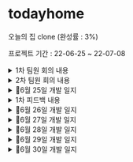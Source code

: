 # todayhome
오늘의 집 clone (완성률 : 3%)

프로젝트 기간 : 22-06-25 ~ 22-07-08 

<details>
<summary>1차 팀원 회의 내용 </summary>
팀원 : 데이지(서버), 마누(android), 에그(android), 루시(android)<br>
다음회의 : 6월 28일 예정

구현한 것은 ★ 표시

📌구현할 내용
<li>★스플래시 화면 구현</li> 
<li>★로그인[소셜, 이메일]</li> 
<li>회원가입[카카오, 이메일] </li> 
<li>홈화면 구현10% </li> 
<li>네비게이션 바 구현 80% </li> 
<li>상품 상세 페이지 </li> 
<li>카테고리 </li> 
<li>스토어 상세 </li> 
<li>리뷰 내역,상세 </li> 
<li>배너 리스트</li> 
<li>아이디비번 찾기</li>
<li>스크랩</li> 
<li>리뷰 작성</li> 
<li>비회원 주문 조회 [이메일, 주문번호] -> 우선 순위 아래로</li> 
<li>장바구니 -> 클라이언트 [휴대전화 인증 번호 발송(지정된 숫자만큼) / 주소]</li>
<li>쿠폰</li>

1주차는 1주차 계획 (27일 까지)
- Splash 로그인 화면 구현<br> ★
- 오늘의집 레이아웃 구성<br>
- 로그인api (카카오, 이메일 로그인) ☆ 이메일은 x 



</details>
<details>
<summary>2차 팀원 회의 내용 </summary>
팀원 : 데이지(서버), 마누(android), 에그(android), 루시(android)<br>
2022-06-29

- 비회원 주문 조회하기 뷰 만 그리기로 결정
- 회원가입 부분 맞춤설정 안 하기로 결정
- 로그아웃 기능 요청


</details>
<details>
<summary>📌6월 25일 개발 일지</summary>
📌6월 25일 개발 일지

1. 앱 아이콘 모두의 집으로 변경


   <img src = "https://user-images.githubusercontent.com/76811495/175778576-11935c77-d80c-4b09-b709-11fdbbe40e68.png" width="width 30px" height="height 30%">






2. 소셜 로그인 완료(카카오 API)


   <img src = "https://user-images.githubusercontent.com/76811495/175778773-b9cae0cf-a14b-4e80-8e31-1d5f88d4b812.png" width="width 30%" height="height 30%">


3. 로그인 페이지 UI 99% (약간 다듬어야 합니다.)


   <img src = "https://user-images.githubusercontent.com/76811495/175778842-6182194b-2c07-4b5a-a71e-b7ad9ee3c79d.png" width="width 30%" height="height 30%">

4. 이메일 로그인 + 이메일로 가입 80% (이메일 + 비밀번호 다 입력했을 때 로그인하기 버튼 이벤트 구현해야 합니다. )

   <img src = "https://user-images.githubusercontent.com/76811495/175778889-31c4b2e9-6553-4ee3-afd2-b9b5b4c8aaae.png" width="width 30%" height="height 30%">

   <img src = "https://user-images.githubusercontent.com/76811495/175779085-0bc8e6a7-6448-430f-ab84-a6f912a93bdb.png" width="width 30%" height="height 30%">


5. 비회원 주문조회하기 레이아웃 구현 90% (버튼만 넣으면 됩니다.)
   <img src = "https://user-images.githubusercontent.com/76811495/175778978-a6498731-e83d-434b-95a8-45f6b5ba9d98.png" width="width 30%" height="height 30%">

6. 바텀네비게이션 20% ( Fragment 5개 추가를 하였고 4개는 (홈, 스토어, 홈서비스,마이페이지), 1개는 + 버튼인데 클릭하면 아래에서 위로 올라오는 데 구현해보지 않아서 내일 구현해야 할 거 같습니다. )


   <img src = "https://user-images.githubusercontent.com/76811495/175778954-81ae4344-5464-4e6f-8841-f540bd8260e0.png" width="width 30%" height="height 30%">
7. splash 화면 구현(크기 조절 필요)


   <img src = "https://user-images.githubusercontent.com/76811495/175778935-ad2ee378-9bf0-4858-b68a-70f902af2a3d.png" width="width 30%" height="height 30%">

</details>
<details>
<summary>1차 피드백 내용 </summary>

- 아이콘 누끼따서 오늘의 집과 똑같이 만들기 
- 마진, 패딩 미흡
- 서버 파트분이랑 커뮤니케이션 미흡 -> 소설 로그인 논의 필요
- 삽질x -> 모르는 거 있으면 바로 질문하고 다른 일 처리하기
- 다음주 월요일까지 api 주요 기능 15개 추가해보기


</details>
<details>
<summary>📌6월 26일 개발 일지</summary>

### 1. 파이어베이스 Authentication 이용해 페이스북 로그인 구현<br>
구현하는 데 시간이 조금 걸렸지만 무사히 구현을 하였습니다. <br>
하지만 로그인 버튼이 com.facebook.login.widget.LoginButton 요렇게 쓰면 사진이 안 넣어져서 이 부분에서 시간이 많이 소요하였습니다.<br>
<br>
구글링 + Stack Overflow 검색 후 한 블로그에서 `FrameLayout` 으로 묶고 그 안에서 `com.facebook.login.widget.LoginButton` 는 `visibility="gone"` 으로 보이지 않게 해준 후 `ImageButton` 에 `onClick`  속성을 달아서 `com.facebook.login.widget.LoginButton`
가 수행하도록 한 결과 무사히 성공하였습니다.<br>
<br>
<br>



<img src = "https://user-images.githubusercontent.com/76811495/175814847-0765c879-1c74-4c88-aca7-b56809d1ccd2.png" width="width 30px" height="height 30%">
<br>
<br>


### 2. HomeFragment + StoreFragment 에 TabLayout 를 넣어줬습니다.<br>
이 부분에서는 큰 issue 가 없었습니다.<br>

<img src = "https://user-images.githubusercontent.com/76811495/175815566-5b50d47e-4ad8-40cf-8273-8e20aad3d4ae.png" width="width 30px" height="height 30%">
<br>
<br>


### 3. StoreFragment 에서 스토어홈 탭에서 ViewPage2를 넣어줬습니다.<br>
ViewPage2가 TabLayout 쪽 ViewPager2와 스크롤 방향이 같아서 베너가 움직이질 않았습니다.
그래서 자식 뷰가 우선적으로 스크롤을 인식할 수 있도록 `NestedScrollableHost ` 사용해 issue를 
해결하였습니다.
<br>
<img src = "https://user-images.githubusercontent.com/76811495/175815821-7a3ab0ad-e900-4cf8-a166-2a350ea7e428.png" width="width 30px" height="height 30%">
<br>
<br>

### 해결 못 한 issue<br><br>
아래 스크린샷을 보면 바텀네비게이션 마지막에 플러스 버튼이 크기가 작은걸 고치고 싶었는데 결국 오늘 못 고쳤습니다.
단서만 찾았을 뿐 어떻게 저걸 해결해야 할지 더 해봐야 할 거 같습니다.

플로팅 버튼을 저 위에다 놓고 사용하려고 시도를 해봤지만 플로팅 버튼안에 크기를 키우면 이미지가 밖으로 나가는 현상이
발생해 실패를 하였습니다.



<img src = "https://user-images.githubusercontent.com/76811495/175815821-7a3ab0ad-e900-4cf8-a166-2a350ea7e428.png" width="width 30px" height="height 30%">



</details>


<details>
<summary>📌6월 27일 개발 일지</summary>

### 1. 어제 실패한 bottomNavigation UI 개선 및 ViewPage2 indicator 추가
<br>
<br>
bottomNavigation 부분은 제가 너무 어렵게 생각해서 오래 걸린 듯 합니다.<br>
XML 부분에서 bottomNavigation 부분에서 자식뷰에 버튼을 넣어서 배치를 해줘서 BottomSheetDialog가 나오도록 구현을 하였습니다.
<br>
<br>
ViewPage2 indicator는 라이브러리를 이용해 넣어줬습니다.


<br>
<img src = "https://user-images.githubusercontent.com/76811495/175862656-78aa511d-247d-44a5-9bb6-27e0893c76e3.png" width="width 30px" height="height 30%">




</details>

<details>
<summary>📌6월 28일 개발 일지 </summary>
오늘은 서버분이 만들어 놓은 API를 엮어 볼려고 했는데 실패를 했습니다.
어제 조이님이 삽질하지 말라고 했는데 데이터가 불러와 져서 조금만 하면 될 거 같았는데 결국 삽질해서 오늘 시간 분배를 실패했습니다.
제가 Retrofit 다루는 기술이 많이 미흡한 거 같습니다.
Retrofit 할때 @GET만 해보고 넘어간 게 이렇게 스노우볼이 굴러온 거 같습니다. 오늘은 결과적으로 1개의 API(/app/store 스토어 메인화면)만 연동하는데 성공 하였습니다.
<br>
<br>
<br>
<img src = "https://user-images.githubusercontent.com/76811495/176194129-b2b6d384-4c97-4776-bd75-963855ae488f.PNG" width="width 30px" height="height 30%">

★22-06-29 로그인,회원가입 구현
하루종일 로그인, 회원가입을 붙잡고 있었는데 아무리 해도 구현이 안되서 의기소침해 있었는데<br>
Log를 하나씩 찍던 중 뭔가 이상한점이 발견했습니다.
<br>
<br>
<img src = "https://user-images.githubusercontent.com/76811495/176215260-2c6f2680-6e92-4381-b77f-aacf2e56ab6a.PNG" width="width 30px" height="height 30%">
<br>
<br>
바로 회원가입 하는 부분에서 패스워드가 로그에 찍혀야 하는데 닉네임이 로그에 찍혀있었습니다.
<br> 그래서 바로 data class에서 name과 password 위치를 바꿔주었더니 정상적으로 되었습니다.
retrofit에 대한 공부와 API명세서를 제대로 안보고 무지성으로 코딩한 제 잘못입니다.



</details>

<details>
<summary>📌6월 29일 개발 일지 </summary>
오늘은 기능적인 부분보다는 누끼를 따고 오늘의 집과 똑같이 만들려고 뷰를 그리는데 집중하였습니다.
1차 피드백 내용중에 마진,패딩 부분이 많이 미흡하다는 지적이 있었는데 정말 비교해보니 정말 별로인거 같아
차라리 UI를 다 그리고 API를 다 붙여야겠다 생각하고 있습니다.<br>



</details>

<details>
<summary>📌6월 30일 개발 일지 </summary>
오늘은 스트리홈에 오늘의 딜, 최근 본 상품, 내가 본 상품의 연관 상품, ~님을 위한 상품 부분을 서버분이 만들어 주신<br>
데이터로 viewPage2를 만들었습니다.

<br>
상품을 클릭을 하고 상세페이지까지 가는거 까지 구현을 하였고 내일 상세페이지를 구현을 하겠습니다.
<br>
<br>
<br>
<img src = "https://user-images.githubusercontent.com/76811495/176689209-75c57dca-957b-4997-a90a-bc0155e8a685.PNG" width="width 30px" height="height 30%">
<br>
<br>
<br>
<img src = "https://user-images.githubusercontent.com/76811495/176689509-6329e5d1-2ba1-42fd-a108-c69c2fa81d00.PNG" width="width 30px" height="height 30%">


</details>
